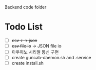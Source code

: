 Backend code folder

# Todo List
- [ ] ~~csv <--> json~~  
- [ ] ~~csv file io~~ -> JSON file io  
- [ ] 아두이노 시리얼 통신 구현  
- [ ] create guncab-daemon.sh and .service  
- [ ] create install.sh  
